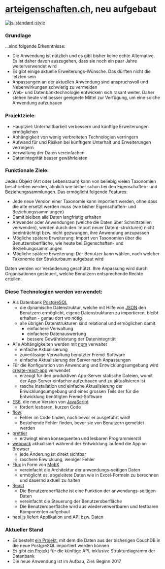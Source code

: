 # [arteigenschaften.ch](http://arteigenschaften.ch), neu aufgebaut

[![js-standard-style](https://img.shields.io/badge/license-ISC-brightgreen.svg)](https://github.com/barbalex/gs/blob/master/license.md)

### Grundlage
...sind folgende Erkenntnisse:

-	Die Anwendung ist nützlich und es gibt bisher keine echte Alternative. Es ist daher davon auszugehen, dass sie noch ein paar Jahre weiterverwendet wird
-	Es gibt einige aktuelle Erweiterungs-Wünsche. Das dürften nicht die letzten sein
-	Anpassungen an der aktuellen Anwendung sind anspruchsvoll und Nebenwirkungen schwierig zu vermeiden
-	Web- und Datenbanktechnologie entwickeln sich rasant weiter. Daher stehen heute viel besser geeignete Mittel zur Verfügung, um eine solche Anwendung aufzubauen

### Projektziele:
-	Hauptziel: Unterhaltbarkeit verbessern und künftige Erweiterungen ermöglichen
-	Abhängigkeit von wenig verbreiteten Technologien verringern
-	Aufwand für und Risiken bei künftigem Unterhalt und Erweiterungen verringern
-	Verwaltung der Daten vereinfachen
-	Datenintegrität besser gewährleisten

### Funktionale Ziele:
Jedes Objekt (Art oder Lebensraum) kann von beliebig vielen Taxonomien beschrieben werden, ähnlich wie bisher schon bei den Eigenschaften- und Beziehungssammlungen. Das ermöglicht folgende Features:
-	Jede neue Version einer Taxonomie kann importiert werden, ohne dass die alte ersetzt werden muss (wie bisher Eigenschaften- und Beziehungssammlungen)
-	Damit bleiben alle Daten langfristig erhalten
-	Anwender oder Anwendungen (welche die Daten über Schnittstellen verwenden), werden durch den Import neuer Daten(-strukturen) nicht beeinträchtigt bzw. nicht gezwungen, ihre Anwendung anzupassen
-	Mögliche spätere Erweiterung: Import von Taxonomien über die Benutzeroberfläche, wie heute bei Eigenschaften- und Beziehungssammlungen
-	Mögliche spätere Erweiterung: Der Benutzer kann wählen, nach welcher Taxonomie der Strukturbaum aufgebaut wird

Daten werden vor Veränderung geschützt. Ihre Anpassung wird durch Organisationen gesteuert, welche Benutzern entsprechende Rechte erteilen.


### Diese Technologien werden verwendet:

- Als Datenbank [PostgreSQL](https://www.postgresql.org)
  - die dynamische Datenstruktur, welche mit Hilfe von [JSON](https://de.wikipedia.org/wiki/JavaScript_Object_Notation) den Benutzern ermöglicht, eigene Datenstrukturen zu importieren, bleibt erhalten - genau dort wo nötig
  - alle übrigen Datenstrukturen sind relational und ermöglichen damit:
     - einfachere Verwaltung
     - einfachere Datenauswertung
     - bessere Gewährleistung der Datenintegrität
- Alle Abhängigkeiten werden mit [npm](https://www.npmjs.com) verwaltet
  - einfache Aktualisierung
  - zuverlässige Verwaltung benutzter Fremd-Software
  - einfache Aktualisierung der Server nach Anpassungen
- Für die Konfiguration von Anwendung und Entwicklungsumgebung wird [create-react-app](https://github.com/facebookincubator/create-react-app) verwendet
  - erzeugt für den produktiven App-Server statische Dateien, womit der App-Server einfacher aufzubauen und zu aktualisieren ist
  - rasche Installation und einfache Aktualisierung der Enwicklungsumgebung und eines grossen Teils der für die Entwicklung benötigten Fremd-Software
- [ES6](https://github.com/lukehoban/es6features), die neue Version von [JavaScript](http://en.wikipedia.org/wiki/JavaScript)
  - fördert lesbaren, kurzen Code
- [flow](https://flow.org):
  - Fehler im Code finden, noch bevor er ausgeführt wird!
  - Bestehende Fehler finden, bevor sie von Benutzern gemeldet werden
- [prettier](http://eslint.org)
  - erzwingt einen konsequenten und lesbaren Programmierstil
- [webpack](http://webpack.github.io) aktualisiert während der Entwicklung laufend die App im Browser
  - jede Änderung ist direkt sichtbar
  - raschere Enwicklung, weniger Fehler
- [Flux](http://facebook.github.io/flux) in Form von [MobX](https://mobx.js.org/)
  - vereinfacht die Architektur der anwendungs-seitigen Daten
  - ermöglicht es, abgeleitete Daten wie in Excel-Formeln zu berechnen und dauernd aktuell zu halten
- [React](https://facebook.github.io/react/index.html)
  - Die Benutzeroberfläche ist eine Funktion der anwendungs-seitigen Daten
  - vereinfacht die Steuerung der Benutzeroberfläche
  - Die Benutzeroberfläche wird aus wiederverwertbaren und testbaren Komponenten aufgebaut
- [hapi.js](http://hapijs.com) liefert Applikation und API bzw. Daten

### Aktueller Stand

- Es besteht [ein Projekt](https://github.com/barbalex/ae_import), mit dem die Daten aus der bisherigen CouchDB in die neue PostgreSQL importiert werden können
- Es gibt [ein Projekt](https://github.com/barbalex/ae_api) für die künftige API, inklusive Strukturdiagramm der Datenbank
- Die neue Anwendung ist im Aufbau, Ziel: Beginn 2017
